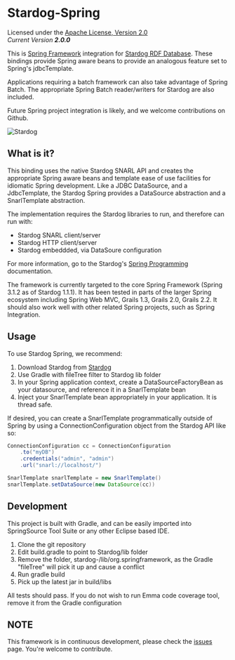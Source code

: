 Stardog-Spring
==========

Licensed under the [Apache License, Version 2.0](http://www.apache.org/licenses/LICENSE-2.0)  
_Current Version **2.0.0**_ 

This is [Spring Framework](http://springsource.org) integration for [Stardog RDF Database](http://stardog.com). These bindings
provide Spring aware beans to provide an analogous feature set to Spring's 
jdbcTemplate.  

Applications requiring a batch framework can also take advantage of Spring Batch.  The appropriate Spring Batch reader/writers for Stardog are also included.
  
Future Spring project integration is likely, and we welcome contributions on Github.


![Stardog](http://stardog.com/_/img/sdog.png)   

## What is it? ##

This binding uses the native Stardog SNARL API and creates the appropriate Spring aware beans and template ease of use facilities for idiomatic Spring development.  Like a JDBC DataSource, and a JdbcTemplate, the Stardog Spring provides a DataSource abstraction and a SnarlTemplate abstraction.

The implementation requires the Stardog libraries to run, and therefore can run with:

* Stardog SNARL client/server
* Stardog HTTP client/server
* Stardog embeddded, via DataSoure configuration

For more information, go to the Stardog's [Spring Programming](http://stardog.com/docs/spring/) documentation.

The framework is currently targeted to the core Spring Framework (Spring 3.1.2 as of Stardog 1.1.1).  It has been tested in parts of the larger Spring ecosystem including Spring Web MVC, Grails 1.3, Grails 2.0, Grails 2.2.  It should also work well with other related Spring projects, such as Spring Integration.

## Usage ##

To use Stardog Spring, we recommend:

1. Download Stardog from [Stardog](http://stardog.com)
2. Use Gradle with fileTree filter to Stardog lib folder
3. In your Spring application context, create a DataSourceFactoryBean as your datasource, and reference it in a SnarlTemplate bean
4. Inject your SnarlTemplate bean appropriately in your application.  It is thread safe.

If desired, you can create a SnarlTemplate programmatically outside of Spring by using a ConnectionConfiguration object from the Stardog API like so:

```groovy
ConnectionConfiguration cc = ConnectionConfiguration
	.to("myDB")
	.credentials("admin", "admin")
	.url("snarl://localhost/")

SnarlTemplate snarlTemplate = new SnarlTemplate()
snarlTemplate.setDataSource(new DataSource(cc))
```


## Development ##

This project is built with Gradle, and can be easily imported into SpringSource Tool Suite or any other Eclipse based IDE. 


1. Clone the git repository
2. Edit build.gradle to point to Stardog/lib folder 
3. Remove the folder, stardog-<version>/lib/org.springframework, as the Gradle "fileTree" will pick it up and cause a conflict
4. Run gradle build
5. Pick up the latest jar in build/libs

All tests should pass.  If you do not wish to run Emma code coverage tool, remove it from the Gradle configuration


## NOTE ##

This framework is in continuous development, please check the [issues](https://github.com/complexible/stardog-spring/issues) page. You're welcome to contribute.
